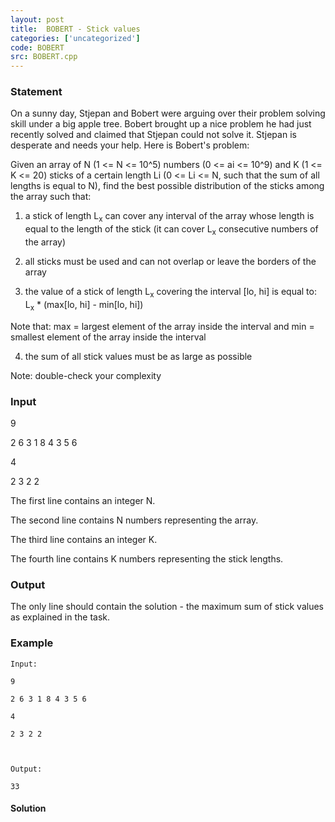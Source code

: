```yaml
---
layout: post
title:  BOBERT - Stick values
categories: ['uncategorized']
code: BOBERT
src: BOBERT.cpp
---
```


### **Statement**

On a sunny day, Stjepan and Bobert were arguing over their problem solving
skill under a big apple tree. Bobert brought up a nice problem he had just
recently solved and claimed that Stjepan could not solve it. Stjepan is
desperate and needs your help. Here is Bobert's problem:

Given an array of N (1  <= N <= 10^5) numbers (0 <= ai <= 10^9) and
K (1  <= K <= 20) sticks of a certain length Li (0  <= Li <= N, such
that the sum of all lengths is equal to N), find the best possible
distribution of the sticks among the array such that:

1) a stick of length L<sub>x</sub> can cover any interval of the array
whose length is equal to the length of the stick (it can cover
L<sub>x</sub> consecutive numbers of the array)

2) all sticks must be used and can not overlap or leave the borders of the
array

3) the value of a stick of length L<sub>x</sub> covering the interval [lo,
hi] is equal to: L<sub>x</sub> * (max[lo, hi] - min[lo, hi])

Note that: max = largest element of the array inside the interval and min =
smallest element of the array inside the interval

4) the sum of all stick values must be as large as possible

Note: double-check your complexity

### Input

9

2 6 3 1 8 4 3 5 6

4

2 3 2 2

The first line contains an integer N.

The second line contains N numbers representing the array.

The third line contains an integer K.

The fourth line contains K numbers representing the stick lengths.

### Output

The only line should contain the solution - the maximum sum of stick values as
explained in the task.

### Example

    
    
    Input:
    9
    2 6 3 1 8 4 3 5 6
    4
    2 3 2 2
    
    Output:
    33



#### **Solution**



